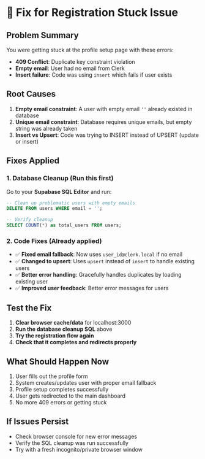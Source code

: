 # 🔧 Fix for Registration Stuck Issue

## Problem Summary
You were getting stuck at the profile setup page with these errors:
- **409 Conflict**: Duplicate key constraint violation 
- **Empty email**: User had no email from Clerk
- **Insert failure**: Code was using `insert` which fails if user exists

## Root Causes
1. **Empty email constraint**: A user with empty email `''` already existed in database
2. **Unique email constraint**: Database requires unique emails, but empty string was already taken
3. **Insert vs Upsert**: Code was trying to INSERT instead of UPSERT (update or insert)

## Fixes Applied

### 1. Database Cleanup (Run this first)
Go to your **Supabase SQL Editor** and run:

```sql
-- Clean up problematic users with empty emails
DELETE FROM users WHERE email = '';

-- Verify cleanup
SELECT COUNT(*) as total_users FROM users;
```

### 2. Code Fixes (Already applied)
- ✅ **Fixed email fallback**: Now uses `user_id@clerk.local` if no email
- ✅ **Changed to upsert**: Uses `upsert` instead of `insert` to handle existing users
- ✅ **Better error handling**: Gracefully handles duplicates by loading existing user
- ✅ **Improved user feedback**: Better error messages for users

## Test the Fix

1. **Clear browser cache/data** for localhost:3000
2. **Run the database cleanup SQL** above 
3. **Try the registration flow again**
4. **Check that it completes and redirects properly**

## What Should Happen Now
1. User fills out the profile form
2. System creates/updates user with proper email fallback
3. Profile setup completes successfully  
4. User gets redirected to the main dashboard
5. No more 409 errors or getting stuck

## If Issues Persist
- Check browser console for new error messages
- Verify the SQL cleanup was run successfully
- Try with a fresh incognito/private browser window